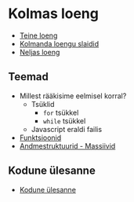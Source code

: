 # Kolmas loeng

- [Teine loeng](../loeng_02/README.md)
- [Kolmanda loengu slaidid](../loeng_03/slaidid.pdf)
- [Neljas loeng](../loeng_04/README.md)

## Teemad

- Millest rääkisime eelmisel korral?
  - Tsüklid
    - `for` tsükkel
    - `while` tsükkel
  - Javascript eraldi failis
- [Funktsioonid](../../concepts/funktsioon/README.md)
- [Andmestruktuurid - Massiivid](../../concepts/andmestruktuurid/README.md)

## Kodune ülesanne

- [Kodune ülesanne](./homework.md)
